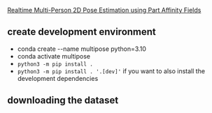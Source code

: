 [Realtime Multi-Person 2D Pose Estimation using Part Affinity Fields](https://arxiv.org/abs/1611.08050)

## create development environment

- conda create --name multipose python=3.10
- conda activate multipose
- `python3 -m pip install .`
- `python3 -m pip install . '.[dev]'` if you want to also install the development dependencies

## downloading the dataset
